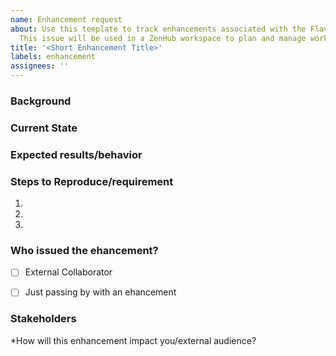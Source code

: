 ```yaml
---
name: Enhancement request
about: Use this template to track enhancements associated with the Flava Finda app.
  This issue will be used in a ZenHub workspace to plan and manage work in relation to release Epics.
title: '<Short Enhancement Title>'
labels: enhancement
assignees: ''
---
```


### Background
<!--- Provide a general summary of the issue in the Title above -->
<!--- Required: Use labels for Functional Area Name (F-labels) and additional labels if necessary --->
<!--- Provide any working labels (S-labels) that are known at the time of inputting the issue --->


### Current State
<!--- Investigate the issue and note where in the solution the enhancement is expected -->
<!--- If suggesting a feature/change/improvement, explain the difference from current behavior -->


### Expected results/behavior
<!--- If you're describing an enhancement, tell us what should happen. -->
<!--- If you're suggesting a change/improvement, tell us how it should work. -->


### Steps to Reproduce/requirement
<!--- Provide a link to a live example, or an unambiguous set of steps to -->
<!--- enable enhancement. Include code to reproduce and screenshots, if relevant -->
1.
2.
3.


### Who issued the ehancement?
<!--- This is to understand who relayed information in order to provide additional context in prioritizing enhancement request -->
- [ ] External Collaborator
- [ ] Just passing by with an ehancement


### Stakeholders
<!--- Include as many relevant details about the environment for the enhancement request.-->
<!--- Identify version used of the solution and of the core application: -->
*How will this enhancement impact you/external audience? 
